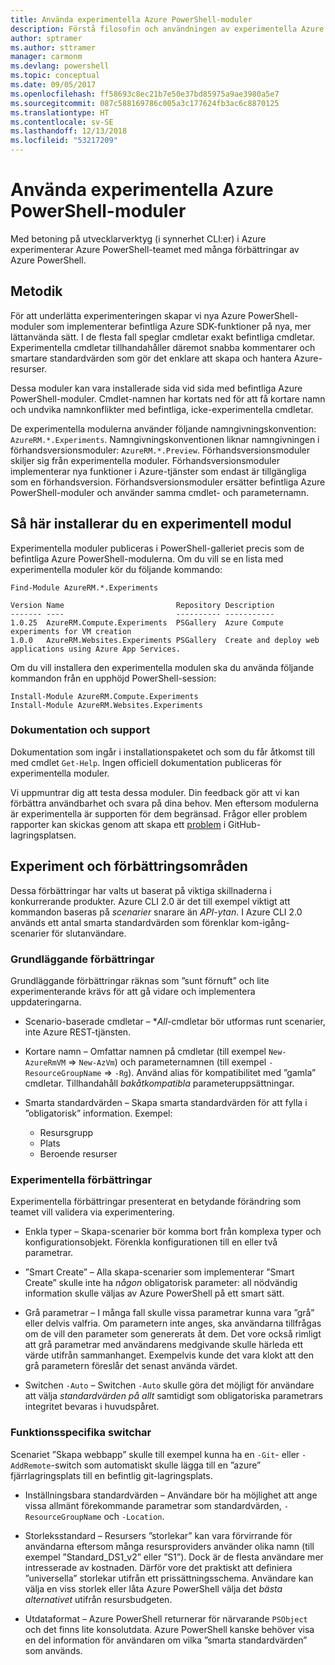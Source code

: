 ```yaml
---
title: Använda experimentella Azure PowerShell-moduler
description: Förstå filosofin och användningen av experimentella Azure PowerShell-moduler.
author: sptramer
ms.author: sttramer
manager: carmonm
ms.devlang: powershell
ms.topic: conceptual
ms.date: 09/05/2017
ms.openlocfilehash: ff58693c8ec21b7e50e37bd85975a9ae3980a5e7
ms.sourcegitcommit: 087c588169786c005a3c177624fb3ac6c8870125
ms.translationtype: HT
ms.contentlocale: sv-SE
ms.lasthandoff: 12/13/2018
ms.locfileid: "53217209"
---
```

# <a name="using-experimental-azure-powershell-modules"></a>Använda experimentella Azure PowerShell-moduler

Med betoning på utvecklarverktyg (i synnerhet CLI:er) i Azure experimenterar Azure PowerShell-teamet med många förbättringar av Azure PowerShell.

## <a name="experimentation-methodology"></a>Metodik

För att underlätta experimenteringen skapar vi nya Azure PowerShell-moduler som implementerar befintliga Azure SDK-funktioner på nya, mer lättanvända sätt. I de flesta fall speglar cmdletar exakt befintliga cmdletar. Experimentella cmdletar tillhandahåller däremot snabba kommentarer och smartare standardvärden som gör det enklare att skapa och hantera Azure-resurser.

Dessa moduler kan vara installerade sida vid sida med befintliga Azure PowerShell-moduler. Cmdlet-namnen har kortats ned för att få kortare namn och undvika namnkonflikter med befintliga, icke-experimentella cmdletar.

De experimentella modulerna använder följande namngivningskonvention: `AzureRM.*.Experiments`. Namngivningskonventionen liknar namngivningen i förhandsversionsmoduler: `AzureRM.*.Preview`. Förhandsversionsmoduler skiljer sig från experimentella moduler. Förhandsversionsmoduler implementerar nya funktioner i Azure-tjänster som endast är tillgängliga som en förhandsversion. Förhandsversionsmoduler ersätter befintliga Azure PowerShell-moduler och använder samma cmdlet- och parameternamn.

## <a name="how-to-install-an-experimental-module"></a>Så här installerar du en experimentell modul

Experimentella moduler publiceras i PowerShell-galleriet precis som de befintliga Azure PowerShell-modulerna. Om du vill se en lista med experimentella moduler kör du följande kommando:

```azurepowershell-interactive
Find-Module AzureRM.*.Experiments
```

```output
Version Name                         Repository Description
------- ----                         ---------- -----------
1.0.25  AzureRM.Compute.Experiments  PSGallery  Azure Compute experiments for VM creation
1.0.0   AzureRM.Websites.Experiments PSGallery  Create and deploy web applications using Azure App Services.
```

Om du vill installera den experimentella modulen ska du använda följande kommandon från en upphöjd PowerShell-session:

```azurepowershell-interactive
Install-Module AzureRM.Compute.Experiments
Install-Module AzureRM.Websites.Experiments
```

### <a name="documentation-and-support"></a>Dokumentation och support

Dokumentation som ingår i installationspaketet och som du får åtkomst till med cmdlet `Get-Help`. Ingen officiell dokumentation publiceras för experimentella moduler.

Vi uppmuntrar dig att testa dessa moduler. Din feedback gör att vi kan förbättra användbarhet och svara på dina behov. Men eftersom modulerna är experimentella är supporten för dem begränsad. Frågor eller problem rapporter kan skickas genom att skapa ett [problem](https://github.com/Azure/azure-powershell/issues) i GitHub-lagringsplatsen.

## <a name="experiments-and-areas-of-improvement"></a>Experiment och förbättringsområden

Dessa förbättringar har valts ut baserat på viktiga skillnaderna i konkurrerande produkter. Azure CLI 2.0 är det till exempel viktigt att kommandon baseras på _scenarier_ snarare än _API-ytan_.
I Azure CLI 2.0 används ett antal smarta standardvärden som förenklar kom-igång-scenarier för slutanvändare.

### <a name="core-improvements"></a>Grundläggande förbättringar

Grundläggande förbättringar räknas som ”sunt förnuft” och lite experimenterande krävs för att gå vidare och implementera uppdateringarna.

- Scenario-baserade cmdletar – *<em>All</em>-cmdletar bör utformas runt scenarier, inte Azure REST-tjänsten.

- Kortare namn – Omfattar namnen på cmdletar (till exempel `New-AzureRmVM` => `New-AzVm`) och parameternamnen (till exempel `-ResourceGroupName` => `-Rg`). Använd alias för kompatibilitet med ”gamla” cmdletar. Tillhandahåll _bakåtkompatibla_ parameteruppsättningar.

- Smarta standardvärden – Skapa smarta standardvärden för att fylla i ”obligatorisk” information. Exempel:
  - Resursgrupp
  - Plats
  - Beroende resurser

### <a name="experimental-improvements"></a>Experimentella förbättringar

Experimentella förbättringar presenterat en betydande förändring som teamet vill validera via experimentering.

- Enkla typer – Skapa-scenarier bör komma bort från komplexa typer och konfigurationsobjekt. Förenkla konfigurationen till en eller två parametrar.

- ”Smart Create” – Alla skapa-scenarier som implementerar ”Smart Create” skulle inte ha _någon_ obligatorisk parameter: all nödvändig information skulle väljas av Azure PowerShell på ett smart sätt.

- Grå parametrar – I många fall skulle vissa parametrar kunna vara ”grå” eller delvis valfria. Om parametern inte anges, ska användarna tillfrågas om de vill den parameter som genererats åt dem. Det vore också rimligt att grå parametrar med användarens medgivande skulle härleda ett värde utifrån sammanhanget.
  Exempelvis kunde det vara klokt att den grå parametern föreslår det senast använda värdet.

- Switchen `-Auto` – Switchen `-Auto` skulle göra det möjligt för användare att välja _standardvärden på allt_ samtidigt som obligatoriska parametrars integritet bevaras i huvudspåret.

### <a name="feature-specific-switches"></a>Funktionsspecifika switchar

Scenariet ”Skapa webbapp” skulle till exempel kunna ha en `-Git`- eller `-AddRemote`-switch som automatiskt skulle lägga till en ”azure” fjärrlagringsplats till en befintlig git-lagringsplats.

- Inställningsbara standardvärden – Användare bör ha möjlighet att ange vissa allmänt förekommande parametrar som standardvärden, `-ResourceGroupName` och `-Location`.

- Storleksstandard – Resursers ”storlekar” kan vara förvirrande för användarna eftersom många resursproviders använder olika namn (till exempel ”Standard\_DS1\_v2” eller ”S1”). Dock är de flesta användare mer intresserade av kostnaden. Därför vore det praktiskt att definiera ”universella” storlekar utifrån ett prissättningsschema. Användare kan välja en viss storlek eller låta Azure PowerShell välja det _bästa alternativet_ utifrån resursbudgeten.

- Utdataformat – Azure PowerShell returnerar för närvarande `PSObject` och det finns lite konsolutdata. Azure PowerShell kanske behöver visa en del information för användaren om vilka ”smarta standardvärden” som används.
